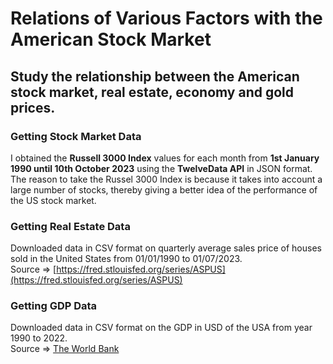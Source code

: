 # Relations of Various Factors with the American Stock Market

## Study the relationship between the **American stock market, real estate, economy and gold prices**.

### Getting Stock Market Data

I obtained the **Russell 3000 Index** values for each month from **1st January 1990 until 10th October 2023** using the **TwelveData API** in JSON format.
The reason to take the Russel 3000 Index is because it takes into account a large number of stocks, thereby giving a better idea of the performance of the US stock market.

### Getting Real Estate Data

Downloaded data in CSV format on quarterly average sales price of houses sold in the United States from 01/01/1990 to 01/07/2023.  
Source => [https://fred.stlouisfed.org/series/ASPUS](https://fred.stlouisfed.org/series/ASPUS)

### Getting GDP Data

Downloaded data in CSV format on the GDP in USD of the USA from year 1990 to 2022.  
Source => [The World Bank](https://data.worldbank.org/indicator/NY.GDP.MKTP.CD?locations=US)

